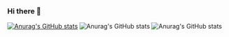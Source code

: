 ### Hi there 👋

<!--
**MHanzzala/MHanzzala** is a ✨ _special_ ✨ repository because its `README.md` (this file) appears on your GitHub profile.

Here are some ideas to get you started:

- 🔭 I’m currently working on ...
- 🌱 I’m currently learning ...
- 👯 I’m looking to collaborate on ...
- 🤔 I’m looking for help with ...
- 💬 Ask me about ...
- 📫 How to reach me: ...
- 😄 Pronouns: ...
- ⚡ Fun fact: ...
-->
[![Anurag's GitHub stats](https://github-readme-stats.vercel.app/api?username=MHanzzala)](https://github.com/anuraghazra/github-readme-stats)
![Anurag's GitHub stats](https://github-readme-stats.vercel.app/api?username=MHanzzala&show_icons=true)
![Anurag's GitHub stats](https://github-readme-stats.vercel.app/api?username=MHanzzala&show_icons=true&theme=radical)
